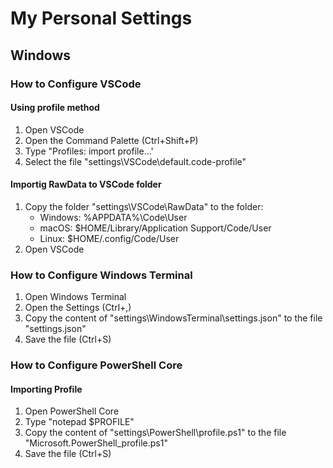 # My Personal Settings
## Windows

### How to Configure VSCode

#### Using profile method

1. Open VSCode
2. Open the Command Palette (Ctrl+Shift+P)
3. Type "Profiles: import profile...'
4. Select the file "settings\VSCode\default.code-profile"
    
#### Importig RawData to VSCode folder

1. Copy the folder "settings\VSCode\RawData" to the folder:
    - Windows: %APPDATA%\Code\User
    - macOS: $HOME/Library/Application Support/Code/User
    - Linux: $HOME/.config/Code/User
2. Open VSCode

### How to Configure Windows Terminal

1. Open Windows Terminal
2. Open the Settings (Ctrl+,)
3. Copy the content of "settings\WindowsTerminal\settings.json" to the file "settings.json"
4. Save the file (Ctrl+S)

### How to Configure PowerShell Core

#### Importing Profile

1. Open PowerShell Core
2. Type "notepad $PROFILE"
3. Copy the content of "settings\PowerShell\profile.ps1" to the file "Microsoft.PowerShell_profile.ps1"
4. Save the file (Ctrl+S)
